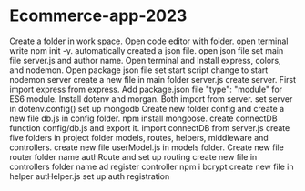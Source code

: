 # Ecommerce-app-2023
Create a folder in work space.
Open code editor with folder.
open terminal write npm init -y.
automatically created a json file.
open json file 
set main file server.js and author name.
Open terminal and Install express, colors, and nodemon.
Open package json file set start script change to start nodemon server 
create a new file in main folder server.js
create server.
First import express from express.
Add package.json file "type": "module" for ES6 module.
Install dotenv and morgan. Both import from server.
set server in  dotenv.config()
set up mongodb 
Create new folder config and create a new file db.js in config folder.
npm install mongoose.
create connectDB function config/db.js and export it.
import connectDB from server.js
create five folders in project folder models, routes, helpers, middleware and controllers.
create new file userModel.js in models folder.
Create new file router folder name authRoute and set up routing
create new file in controllers folder name ad register controller
npm i bcrypt 
create new file in helper autHelper.js
set up auth registration 